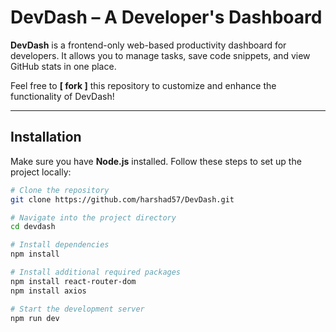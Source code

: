 # DevDash – A Developer's Dashboard

**DevDash** is a frontend-only web-based productivity dashboard for developers. It allows you to manage tasks, save code snippets, and view GitHub stats in one place.

Feel free to **[ fork ]** this repository to customize and enhance the functionality of DevDash!

---

## Installation

Make sure you have **Node.js** installed. Follow these steps to set up the project locally:

```bash
# Clone the repository
git clone https://github.com/harshad57/DevDash.git

# Navigate into the project directory
cd devdash

# Install dependencies
npm install

# Install additional required packages
npm install react-router-dom
npm install axios

# Start the development server
npm run dev
